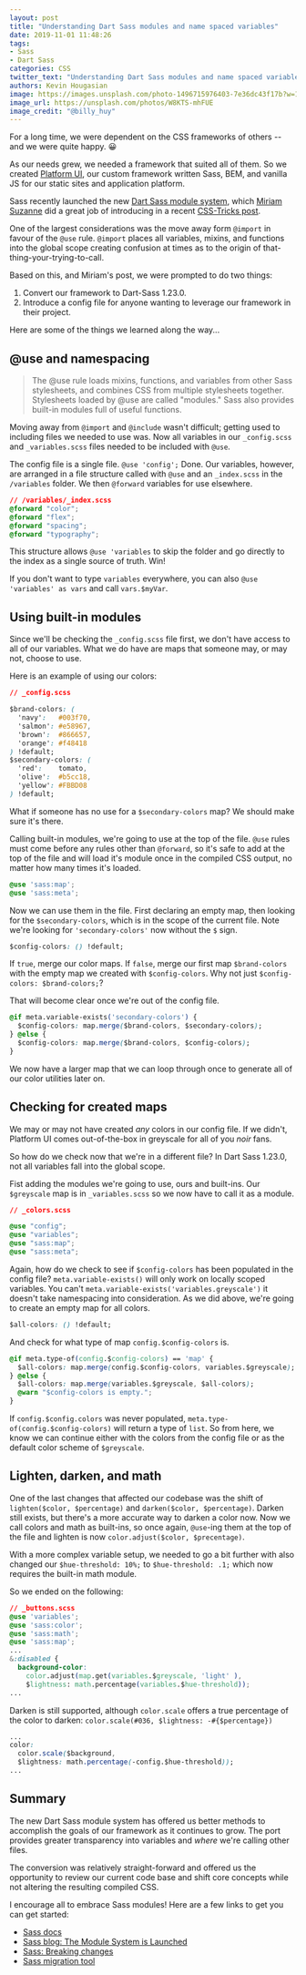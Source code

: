```yaml
---
layout: post
title: "Understanding Dart Sass modules and name spaced variables"
date: 2019-11-01 11:48:26
tags:
- Sass
- Dart Sass
categories: CSS
twitter_text: "Understanding Dart Sass modules and name spaced variables"
authors: Kevin Hougasian
image: https://images.unsplash.com/photo-1496715976403-7e36dc43f17b?w=1000
image_url: https://unsplash.com/photos/W8KTS-mhFUE
image_credit: "@billy_huy"
---
```


For a long time, we were dependent on the CSS frameworks of others -- and we were quite happy. 😀

As our needs grew, we needed a framework that suited all of them. So we created [Platform UI](https://style.rimdev.io), our custom framework written Sass, BEM, and vanilla JS for our static sites and application platform.

Sass recently launched the new [Dart Sass module system](https://github.com/sass/dart-sass/releases/tag/1.23.0), which [Miriam Suzanne](@mirisuzanne) did a great job of introducing in a recent [CSS-Tricks post](https://css-tricks.com/introducing-sass-modules/).

One of the largest considerations was the move away form `@import` in favour of the `@use` rule. `@import` places all variables, mixins, and functions into the global scope creating confusion at times as to the origin of that-thing-your-trying-to-call.

Based on this, and Miriam's post, we were prompted to do two things:

1. Convert our framework to Dart-Sass 1.23.0.
1. Introduce a config file for anyone wanting to leverage our framework in their project.

Here are some of the things we learned along the way...

## @use and namespacing

> The @use rule loads mixins, functions, and variables from other Sass stylesheets, and combines CSS from multiple stylesheets together. Stylesheets loaded by @use are called "modules." Sass also provides built-in modules full of useful functions.

Moving away from `@import` and `@include` wasn't difficult; getting used to including files we needed to use was. Now all variables in our `_config.scss` and `_variables.scss` files needed to be included with `@use`.

The config file is a single file. `@use 'config';` Done.
Our variables, however, are arranged in a file structure called with `@use` and an `_index.scss` in the `/variables` folder. We then `@forward` variables for use elsewhere.

```css
// /variables/_index.scss
@forward "color";
@forward "flex";
@forward "spacing";
@forward "typography";
```

This structure allows `@use 'variables` to skip the folder and go directly to the index as a single source of truth. Win!

If you don't want to type `variables` everywhere, you can also `@use 'variables' as vars` and call `vars.$myVar`.

## Using built-in modules

Since we'll be checking the `_config.scss` file first, we don't have access to all of our variables. What we do have are maps that someone may, or may not, choose to use.

Here is an example of using our colors:

```css
// _config.scss

$brand-colors: (
  'navy':   #003f70,
  'salmon': #e58967,
  'brown':  #866657,
  'orange': #f48418
) !default;
$secondary-colors: (
  'red':    tomato,
  'olive':  #b5cc18,
  'yellow': #FBBD08
) !default;
```

What if someone has no use for a `$secondary-colors` map? We should make sure it's there.

Calling built-in modules, we're going to use at the top of the file. `@use` rules must come before any rules other than `@forward`, so it's safe to add at the top of the file and will load it's module once in the compiled CSS output, no matter how many times it's loaded.

```css
@use 'sass:map';
@use 'sass:meta';
```

Now we can use them in the file.
First declaring an empty map, then looking for the `$secondary-colors`, which is in the scope of the current file. Note we're looking for `'secondary-colors'` now without the `$` sign.

```css
$config-colors: () !default;
```

If `true`, merge our color maps. If `false`, merge our first map `$brand-colors` with the empty map we created with `$config-colors`. Why not just `$config-colors: $brand-colors;`?

That will become clear once we're out of the config file.

```css
@if meta.variable-exists('secondary-colors') {
  $config-colors: map.merge($brand-colors, $secondary-colors);
} @else {
  $config-colors: map.merge($brand-colors, $config-colors);
}
```

We now have a larger map that we can loop through once to generate all of our color utilities later on.

## Checking for created maps

We may or may not have created _any_ colors in our config file. If we didn't, Platform UI comes out-of-the-box in greyscale for all of you _noir_ fans.

So how do we check now that we're in a different file? In Dart Sass 1.23.0, not all variables fall into the global scope.

Fist adding the modules we're going to use, ours and built-ins. Our `$greyscale` map is in `_variables.scss` so we now have to call it as a module.

```css
// _colors.scss

@use "config";
@use "variables";
@use "sass:map";
@use "sass:meta";
```

Again, how do we check to see if `$config-colors` has been populated in the config file? `meta.variable-exists()` will only work on locally scoped variables. You can't `meta.variable-exists('variables.greyscale')` it doesn't take namespacing into consideration.
As we did above, we're going to create an empty map for all colors.

```css
$all-colors: () !default;
```

And check for what type of map `config.$config-colors` is.

```css
@if meta.type-of(config.$config-colors) == 'map' {
  $all-colors: map.merge(config.$config-colors, variables.$greyscale);
} @else {
  $all-colors: map.merge(variables.$greyscale, $all-colors);
  @warn "$config-colors is empty.";
}
```

If `config.$config.colors` was never populated, `meta.type-of(config.$config-colors)` will return a type of `list`. So from here, we know we can continue either with the colors from the config file or as the default color scheme of `$greyscale`.

## Lighten, darken, and math

One of the last changes that affected our codebase was the shift of `lighten($color, $percentage)` and `darken($color, $percentage)`. Darken still exists, but there's a more accurate way to darken a color now.
Now we call colors and math as built-ins, so once again, `@use`-ing them at the top of the file and lighten is now `color.adjust($color, $precentage)`.

With a more complex variable setup, we needed to go a bit further with also changed our `$hue-threshold: 10%;` to `$hue-threshold: .1;` which now requires the built-in math module.

So we ended on the following:

```css
// _buttons.scss
@use 'variables';
@use 'sass:color';
@use 'sass:math';
@use 'sass:map';
...
&:disabled {
  background-color:
    color.adjust(map.get(variables.$greyscale, 'light' ),
    $lightness: math.percentage(variables.$hue-threshold));
...
```

Darken is still supported, although `color.scale` offers a true percentage of the color to darken: `color.scale(#036, $lightness: -#{$percentage})`

```css
...
color:
  color.scale($background,
  $lightness: math.percentage(-config.$hue-threshold));
...
```

## Summary

The new Dart Sass module system has offered us better methods to accomplish the goals of our framework as it continues to grow. The port provides greater transparency into variables and _where_ we're calling other files.

The conversion was relatively straight-forward and offered us the opportunity to review our current code base and shift core concepts while not altering the resulting compiled CSS.

I encourage all to embrace Sass modules! Here are a few links to get you can get started:

- [Sass docs](https://sass-lang.com/documentation)
- [Sass blog: The Module System is Launched](http://sass.logdown.com/posts/7858341-the-module-system-is-launched)
- [Sass: Breaking changes](https://sass-lang.com/documentation/breaking-changes)
- [Sass migration tool](https://sass-lang.com/documentation/cli/migrator)
